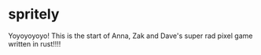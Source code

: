 # spritely

Yoyoyoyoyo! This is the start of Anna, Zak and Dave's super rad pixel game written in rust!!!!
